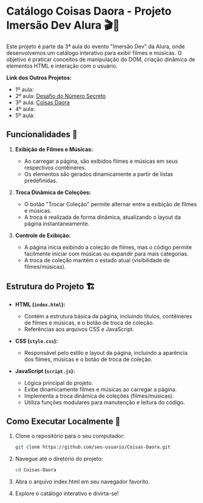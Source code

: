 # Catálogo Coisas Daora - Projeto Imersão Dev Alura 🎬🎵

Este projeto é parte da 3ª aula do evento "Imersão Dev" da Alura, onde desenvolvemos um catálogo interativo para exibir filmes e músicas. O objetivo é praticar conceitos de manipulação do DOM, criação dinâmica de elementos HTML e interação com o usuário.

**Link dos Outros Projetos:**
- 1º aula:
- 2º aula: [Desafio do Número Secreto](https://github.com/n33miaz/Desafio-do-Numero-Secreto)
- 3º aula: [Coisas Daora](https://github.com/n33miaz/Coisas-Daora)
- 4º aula:
- 5º aula:

## Funcionalidades 🎉

1. **Exibição de Filmes e Músicas:**
   - Ao carregar a página, são exibidos filmes e músicas em seus respectivos contêineres.
   - Os elementos são gerados dinamicamente a partir de listas predefinidas.

2. **Troca Dinâmica de Coleções:**
   - O botão "Trocar Coleção" permite alternar entre a exibição de filmes e músicas.
   - A troca é realizada de forma dinâmica, atualizando o layout da página instantaneamente.

3. **Controle de Exibição:**
   - A página inicia exibindo a coleção de filmes, mas o código permite facilmente iniciar com músicas ou expandir para mais categorias.
   - A troca de coleção mantém o estado atual (visibilidade de filmes/músicas).

## Estrutura do Projeto 🏗️

- **HTML (`index.html`):**
  - Contém a estrutura básica da página, incluindo títulos, contêineres de filmes e músicas, e o botão de troca de coleção.
  - Referências aos arquivos CSS e JavaScript.

- **CSS (`style.css`):**
  - Responsável pelo estilo e layout da página, incluindo a aparência dos filmes, músicas e o botão de troca de coleção.

- **JavaScript (`script.js`):**
  - Lógica principal do projeto.
  - Exibe dinamicamente filmes e músicas ao carregar a página.
  - Implementa a troca dinâmica de coleções (filmes/músicas).
  - Utiliza funções modulares para manutenção e leitura do código.

## Como Executar Localmente 🚀

1. Clone o repositório para o seu computador:
   ```bash
   git clone https://github.com/seu-usuario/Coisas-Daora.git

2. Navegue até o diretório do projeto:
   ```bash
   cd Coisas-Daora

3. Abra o arquivo index.html em seu navegador favorito.

4. Explore o catálogo interativo e divirta-se!
